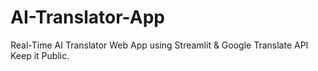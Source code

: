 # AI-Translator-App
Real-Time AI Translator Web App using Streamlit &amp; Google Translate API  Keep it Public.
